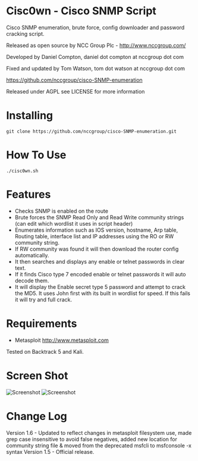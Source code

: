 Cisc0wn - Cisco SNMP Script
============================================

Cisco SNMP enumeration, brute force, config downloader and password cracking script.

Released as open source by NCC Group Plc - http://www.nccgroup.com/

Developed by Daniel Compton, daniel dot compton at nccgroup dot com

Fixed and updated by Tom Watson, tom dot watson at nccgroup dot com

https://github.com/nccgroup/cisco-SNMP-enumeration

Released under AGPL see LICENSE for more information

Installing  
=======================
    git clone https://github.com/nccgroup/cisco-SNMP-enumeration.git


How To Use	
=======================
    ./cisc0wn.sh


Features	
=======================

* Checks SNMP is enabled on the route
* Brute forces the SNMP Read Only and Read Write community strings (can edit which wordlist it uses in script header)
* Enumerates information such as IOS version,  hostname, Arp table, Routing table, interface list and IP addresses using the RO or RW community string.
* If RW community was found it will then download the router config automatically.
* It then searches and displays any enable or telnet passwords in clear text.
* If it finds Cisco type 7 encoded enable or telnet passwords it will auto decode them.
* It will display the Enable secret type 5 password and attempt to crack the MD5. It uses John first with its built in wordlist for speed. If this fails it will try and full crack.

Requirements   
=======================
* Metasploit http://www.metasploit.com

Tested on Backtrack 5 and Kali.


Screen Shot    
=======================
<img src="http://www.commonexploits.com/wp-content/uploads/2012/06/3.png" alt="Screenshot" style="max-width:100%;">

<img src="http://www.commonexploits.com/wp-content/uploads/2012/06/121.png" alt="Screenshot" style="max-width:100%;">

Change Log
=======================

Version 1.6 - Updated to reflect changes in metasploit filesystem use, made grep case insensitive to avoid false negatives, added new location for community string file & moved from the deprecated msfcli to msfconsole -x syntax
Version 1.5 - Official release.
